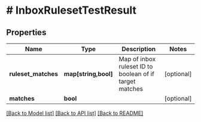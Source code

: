 # # InboxRulesetTestResult

## Properties

Name | Type | Description | Notes
------------ | ------------- | ------------- | -------------
**ruleset_matches** | **map[string,bool]** | Map of inbox ruleset ID to boolean of if target matches | [optional] 
**matches** | **bool** |  | [optional] 

[[Back to Model list]](../../README#documentation-for-models) [[Back to API list]](../../README#documentation-for-api-endpoints) [[Back to README]](../../README)


